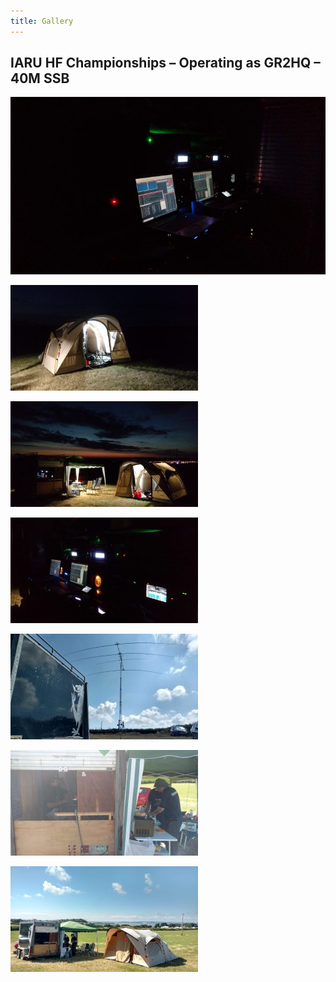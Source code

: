 ```yaml
---
title: Gallery
---
```


## IARU HF Championships – Operating as GR2HQ – 40M SSB

![Inside the shack](/media/iaru2018/iaru2018(1).jpg "Inside the shack")

![Tent](/media/iaru2018/iaru2018(2).jpg "Tent")

![Station at Night](/media/iaru2018/iaru2018(3).jpg "Station at Night")

![Inside the Shack](/media/iaru2018/iaru2018(4).jpg "Inside the Shack")

![SteppIR](/media/iaru2018/iaru2018(5).jpg "SteppIR")

![Catering](/media/iaru2018/iaru2018(6).jpg "Catering")

![Station During the Day](/media/iaru2018/iaru2018(7).jpg "Station During the Day")

